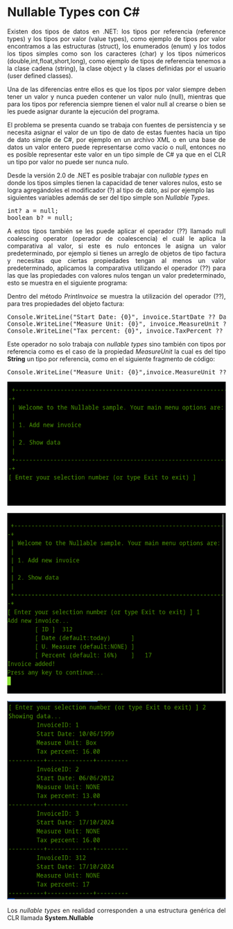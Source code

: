 # Nullable Types con C#

<p align="justify">
Existen  dos tipos de datos  en .NET: los tipos por referencia (reference types) y los tipos por valor (value types), como ejemplo de tipos por valor encontramos a las estructuras (struct), los enumerados (enum) y  los todos los tipos simples como son los caracteres (char) y los tipos númericos (double,int,float,short,long), como ejemplo de tipos de referencia tenemos a la clase cadena (string), la clase object y la clases definidas por el usuario (user defined classes).
</p>
<p align="justify">
Una de las diferencias entre ellos es que los tipos por valor siempre deben tener un valor  y nunca pueden contener un valor nulo (null),  mientras que para los tipos por referencia siempre tienen el valor null al crearse o bien se les puede asignar durante la ejecución del programa.
</p>
<p align="justify">
El problema se presenta cuando se trabaja con fuentes de persistencia y se necesita asignar el valor de un tipo de dato de estas fuentes hacia un tipo de dato simple de C#, por ejemplo en un archivo XML o en una base de datos un valor entero puede representarse como vacío o  null, entonces no es posible representar este valor en un tipo simple de C# ya que en el CLR un tipo por valor  no puede ser nunca nulo.
</p>
<p>
Desde la versión 2.0 de .NET es posible trabajar con <i>nullable types</i> en donde los tipos simples tienen la capacidad de tener valores nulos,  esto se logra agregándoles el modificador (?) al tipo de dato, así por ejemplo las siguientes variables además de ser del tipo simple son <i>Nullable Types</i>.
</p>
<pre>
int? a = null;
boolean b? = null;
</pre>
<p align="justify">
A estos tipos también se les puede aplicar el operador (??) llamado null coalescing operator (operador de coalescencia)   el cuál le aplica la comparativa al valor, si este es nulo entonces le asigna un valor predeterminado, por ejemplo si tienes un arreglo de objetos de tipo factura   y necesitas que ciertas propiedades tengan al menos un valor predeterminado, aplicamos la comparativa utilizando el operador (??) para las  que las propiedades con valores nulos tengan un valor predeterminado, esto se muestra en el siguiente programa:
</p>
<p align="justify">
Dentro del método <i>PrintInvoice</i> se muestra la utilización del operador (??), para tres propiedades del objeto factura:
</p>
<pre>
Console.WriteLine("Start Date: {0}", invoice.StartDate ?? DateTime.Today);
Console.WriteLine("Measure Unit: {0}", invoice.MeasureUnit ?? "NONE");
Console.WriteLine("Tax percent: {0}", invoice.TaxPercent ?? 16.00M);
</pre>
<p align="justify">
Este operador no solo trabaja con <i>nullable types</i> sino también con tipos por referencia como es el caso de la propiedad <i>MeasureUnit</i>  la cual es del tipo <b>String</b> un tipo por referencia, como en el siguiente fragmento de código:</p>
<pre>
Console.WriteLine("Measure Unit: {0}",invoice.MeasureUnit ?? "NONE");
</pre>
<p>

</p>
<div>
<img src="images/fig1.png"/>
</div>
<p>
</p>
<div>
<img src="images/fig2.png"/>
</div>
<p>
</p>
<div>
<img src="images/fig3.png"/>
</div>
<p align="justify">
Los <i>nullable types</i> en realidad corresponden a una estructura genérica del CLR llamada <b>System.Nullable</b>
</p>
